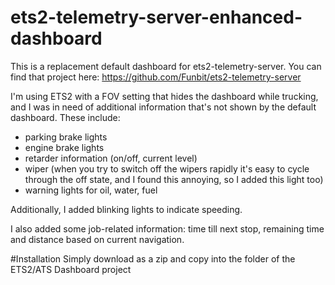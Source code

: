 # ets2-telemetry-server-enhanced-dashboard
This is a replacement default dashboard for ets2-telemetry-server.
You can find that project here: https://github.com/Funbit/ets2-telemetry-server

I'm using ETS2 with a FOV setting that hides the dashboard while trucking, and I was in need of additional information that's not shown by the default dashboard.
These include:
- parking brake lights
- engine brake lights
- retarder information (on/off, current level)
- wiper (when you try to switch off the wipers rapidly it's easy to cycle through the off state, and I found this annoying, so I added this light too)
- warning lights for oil, water, fuel

Additionally, I added blinking lights to indicate speeding.

I also added some job-related information: time till next stop, remaining time and distance based on current navigation.

#Installation
Simply download as a zip and copy into the folder of the ETS2/ATS Dashboard project

